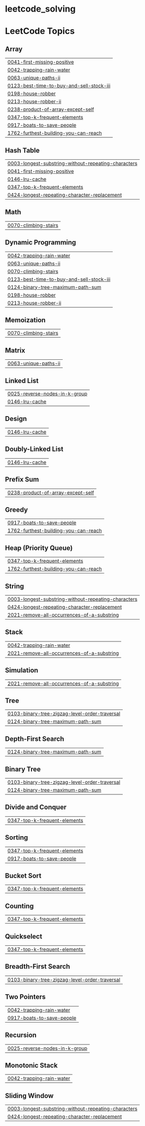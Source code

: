 # leetcode_solving
<!---LeetCode Topics Start-->
# LeetCode Topics
## Array
|  |
| ------- |
| [0041-first-missing-positive](https://github.com/ankitkr602/leetcode_solving/tree/master/0041-first-missing-positive) |
| [0042-trapping-rain-water](https://github.com/ankitkr602/leetcode_solving/tree/master/0042-trapping-rain-water) |
| [0063-unique-paths-ii](https://github.com/ankitkr602/leetcode_solving/tree/master/0063-unique-paths-ii) |
| [0123-best-time-to-buy-and-sell-stock-iii](https://github.com/ankitkr602/leetcode_solving/tree/master/0123-best-time-to-buy-and-sell-stock-iii) |
| [0198-house-robber](https://github.com/ankitkr602/leetcode_solving/tree/master/0198-house-robber) |
| [0213-house-robber-ii](https://github.com/ankitkr602/leetcode_solving/tree/master/0213-house-robber-ii) |
| [0238-product-of-array-except-self](https://github.com/ankitkr602/leetcode_solving/tree/master/0238-product-of-array-except-self) |
| [0347-top-k-frequent-elements](https://github.com/ankitkr602/leetcode_solving/tree/master/0347-top-k-frequent-elements) |
| [0917-boats-to-save-people](https://github.com/ankitkr602/leetcode_solving/tree/master/0917-boats-to-save-people) |
| [1762-furthest-building-you-can-reach](https://github.com/ankitkr602/leetcode_solving/tree/master/1762-furthest-building-you-can-reach) |
## Hash Table
|  |
| ------- |
| [0003-longest-substring-without-repeating-characters](https://github.com/ankitkr602/leetcode_solving/tree/master/0003-longest-substring-without-repeating-characters) |
| [0041-first-missing-positive](https://github.com/ankitkr602/leetcode_solving/tree/master/0041-first-missing-positive) |
| [0146-lru-cache](https://github.com/ankitkr602/leetcode_solving/tree/master/0146-lru-cache) |
| [0347-top-k-frequent-elements](https://github.com/ankitkr602/leetcode_solving/tree/master/0347-top-k-frequent-elements) |
| [0424-longest-repeating-character-replacement](https://github.com/ankitkr602/leetcode_solving/tree/master/0424-longest-repeating-character-replacement) |
## Math
|  |
| ------- |
| [0070-climbing-stairs](https://github.com/ankitkr602/leetcode_solving/tree/master/0070-climbing-stairs) |
## Dynamic Programming
|  |
| ------- |
| [0042-trapping-rain-water](https://github.com/ankitkr602/leetcode_solving/tree/master/0042-trapping-rain-water) |
| [0063-unique-paths-ii](https://github.com/ankitkr602/leetcode_solving/tree/master/0063-unique-paths-ii) |
| [0070-climbing-stairs](https://github.com/ankitkr602/leetcode_solving/tree/master/0070-climbing-stairs) |
| [0123-best-time-to-buy-and-sell-stock-iii](https://github.com/ankitkr602/leetcode_solving/tree/master/0123-best-time-to-buy-and-sell-stock-iii) |
| [0124-binary-tree-maximum-path-sum](https://github.com/ankitkr602/leetcode_solving/tree/master/0124-binary-tree-maximum-path-sum) |
| [0198-house-robber](https://github.com/ankitkr602/leetcode_solving/tree/master/0198-house-robber) |
| [0213-house-robber-ii](https://github.com/ankitkr602/leetcode_solving/tree/master/0213-house-robber-ii) |
## Memoization
|  |
| ------- |
| [0070-climbing-stairs](https://github.com/ankitkr602/leetcode_solving/tree/master/0070-climbing-stairs) |
## Matrix
|  |
| ------- |
| [0063-unique-paths-ii](https://github.com/ankitkr602/leetcode_solving/tree/master/0063-unique-paths-ii) |
## Linked List
|  |
| ------- |
| [0025-reverse-nodes-in-k-group](https://github.com/ankitkr602/leetcode_solving/tree/master/0025-reverse-nodes-in-k-group) |
| [0146-lru-cache](https://github.com/ankitkr602/leetcode_solving/tree/master/0146-lru-cache) |
## Design
|  |
| ------- |
| [0146-lru-cache](https://github.com/ankitkr602/leetcode_solving/tree/master/0146-lru-cache) |
## Doubly-Linked List
|  |
| ------- |
| [0146-lru-cache](https://github.com/ankitkr602/leetcode_solving/tree/master/0146-lru-cache) |
## Prefix Sum
|  |
| ------- |
| [0238-product-of-array-except-self](https://github.com/ankitkr602/leetcode_solving/tree/master/0238-product-of-array-except-self) |
## Greedy
|  |
| ------- |
| [0917-boats-to-save-people](https://github.com/ankitkr602/leetcode_solving/tree/master/0917-boats-to-save-people) |
| [1762-furthest-building-you-can-reach](https://github.com/ankitkr602/leetcode_solving/tree/master/1762-furthest-building-you-can-reach) |
## Heap (Priority Queue)
|  |
| ------- |
| [0347-top-k-frequent-elements](https://github.com/ankitkr602/leetcode_solving/tree/master/0347-top-k-frequent-elements) |
| [1762-furthest-building-you-can-reach](https://github.com/ankitkr602/leetcode_solving/tree/master/1762-furthest-building-you-can-reach) |
## String
|  |
| ------- |
| [0003-longest-substring-without-repeating-characters](https://github.com/ankitkr602/leetcode_solving/tree/master/0003-longest-substring-without-repeating-characters) |
| [0424-longest-repeating-character-replacement](https://github.com/ankitkr602/leetcode_solving/tree/master/0424-longest-repeating-character-replacement) |
| [2021-remove-all-occurrences-of-a-substring](https://github.com/ankitkr602/leetcode_solving/tree/master/2021-remove-all-occurrences-of-a-substring) |
## Stack
|  |
| ------- |
| [0042-trapping-rain-water](https://github.com/ankitkr602/leetcode_solving/tree/master/0042-trapping-rain-water) |
| [2021-remove-all-occurrences-of-a-substring](https://github.com/ankitkr602/leetcode_solving/tree/master/2021-remove-all-occurrences-of-a-substring) |
## Simulation
|  |
| ------- |
| [2021-remove-all-occurrences-of-a-substring](https://github.com/ankitkr602/leetcode_solving/tree/master/2021-remove-all-occurrences-of-a-substring) |
## Tree
|  |
| ------- |
| [0103-binary-tree-zigzag-level-order-traversal](https://github.com/ankitkr602/leetcode_solving/tree/master/0103-binary-tree-zigzag-level-order-traversal) |
| [0124-binary-tree-maximum-path-sum](https://github.com/ankitkr602/leetcode_solving/tree/master/0124-binary-tree-maximum-path-sum) |
## Depth-First Search
|  |
| ------- |
| [0124-binary-tree-maximum-path-sum](https://github.com/ankitkr602/leetcode_solving/tree/master/0124-binary-tree-maximum-path-sum) |
## Binary Tree
|  |
| ------- |
| [0103-binary-tree-zigzag-level-order-traversal](https://github.com/ankitkr602/leetcode_solving/tree/master/0103-binary-tree-zigzag-level-order-traversal) |
| [0124-binary-tree-maximum-path-sum](https://github.com/ankitkr602/leetcode_solving/tree/master/0124-binary-tree-maximum-path-sum) |
## Divide and Conquer
|  |
| ------- |
| [0347-top-k-frequent-elements](https://github.com/ankitkr602/leetcode_solving/tree/master/0347-top-k-frequent-elements) |
## Sorting
|  |
| ------- |
| [0347-top-k-frequent-elements](https://github.com/ankitkr602/leetcode_solving/tree/master/0347-top-k-frequent-elements) |
| [0917-boats-to-save-people](https://github.com/ankitkr602/leetcode_solving/tree/master/0917-boats-to-save-people) |
## Bucket Sort
|  |
| ------- |
| [0347-top-k-frequent-elements](https://github.com/ankitkr602/leetcode_solving/tree/master/0347-top-k-frequent-elements) |
## Counting
|  |
| ------- |
| [0347-top-k-frequent-elements](https://github.com/ankitkr602/leetcode_solving/tree/master/0347-top-k-frequent-elements) |
## Quickselect
|  |
| ------- |
| [0347-top-k-frequent-elements](https://github.com/ankitkr602/leetcode_solving/tree/master/0347-top-k-frequent-elements) |
## Breadth-First Search
|  |
| ------- |
| [0103-binary-tree-zigzag-level-order-traversal](https://github.com/ankitkr602/leetcode_solving/tree/master/0103-binary-tree-zigzag-level-order-traversal) |
## Two Pointers
|  |
| ------- |
| [0042-trapping-rain-water](https://github.com/ankitkr602/leetcode_solving/tree/master/0042-trapping-rain-water) |
| [0917-boats-to-save-people](https://github.com/ankitkr602/leetcode_solving/tree/master/0917-boats-to-save-people) |
## Recursion
|  |
| ------- |
| [0025-reverse-nodes-in-k-group](https://github.com/ankitkr602/leetcode_solving/tree/master/0025-reverse-nodes-in-k-group) |
## Monotonic Stack
|  |
| ------- |
| [0042-trapping-rain-water](https://github.com/ankitkr602/leetcode_solving/tree/master/0042-trapping-rain-water) |
## Sliding Window
|  |
| ------- |
| [0003-longest-substring-without-repeating-characters](https://github.com/ankitkr602/leetcode_solving/tree/master/0003-longest-substring-without-repeating-characters) |
| [0424-longest-repeating-character-replacement](https://github.com/ankitkr602/leetcode_solving/tree/master/0424-longest-repeating-character-replacement) |
<!---LeetCode Topics End-->